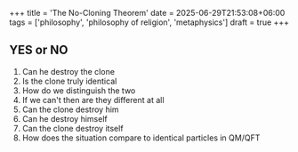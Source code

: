 +++
title = 'The No-Cloning Theorem'
date = 2025-06-29T21:53:08+06:00
tags = ['philosophy', 'philosophy of religion', 'metaphysics']
draft = true
+++
## YES or NO
1. Can he destroy the clone
2. Is the clone truly identical
6. How do we distinguish the two
4. If we can't then are they different at all
3. Can the clone destroy him
4. Can he destroy himself
5. Can the clone destroy itself
5. How does the situation compare to identical particles in QM/QFT
